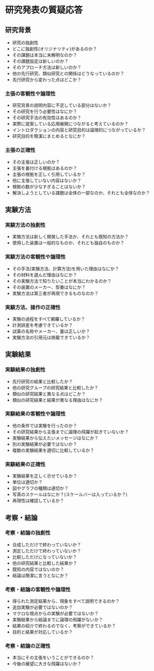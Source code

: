 # 研究発表の質疑応答

## 研究背景
 - 研究の独創性
 - どこに独創性(オリジナリティ)があるのか？
 - その課題は本当に未解明なのか？
 - その課題設定は新しいのか？
 - そのアプローチ方法は新しいのか？
 - 他の先行研究、類似研究との関係はどうなっているのか？
 - 先行研究から変わった点はどこか？

### 主張の客観性や論理性
 - 研究背景の説明内容に不足している部分はないか？
 - その研究を行う必要性はなにか？
 - その研究手法の有効性はあるのか？
 - 実際に提案している応用展開につながると考えているのか？
 - イントロダクションの内容と研究目的は論理的につながっているか？
 - 研究目的を簡潔にまとめるとなにか？

### 主張の正確性
 - その主張は正しいのか？
 - 主張を裏付ける根拠はあるのか？
 - 主張の根拠を正しく引用しているか？
 - 他に主張していない内容はないか？
 - 根拠の数が少なすぎることはないか？
 - 解決しようとしている課題は全体の一部なのか、それとも全体なのか？

## 実験方法

### 実験方法の独創性
 - 実験方法は新しく開発した手法か、それとも既知の方法か？
 - 使用した装置は一般的なものか、それとも独自のものか？

### 実験方法の客観性や論理性
 - その手法(実験方法、計算方法)を用いた理由はなにか？
 - その材料を選んだ理由はなにか？
 - その実験方法で知りたいことが本当にわかるのか？
 - その装置のメーカー、型番はなにか？
 - 実験方法は第三者が再現できるものなのか？

### 実験方法、操作の正確性
 - 実験の過程をすべて網羅しているか？
 - 計測誤差を考慮できているか？
 - 試薬の名称やメーカー、量は正しいか？
 - 実験方法の引用元は掲載できているか？

## 実験結果

### 実験結果の独創性
 - 先行研究の結果と比較したか？
 - 他の研究グループの研究結果と比較したか？
 - 類似の研究結果と異なる点はどこか？
 - 類似の研究結果と結果が異なる理由はなにか？

### 実験結果の客観性や論理性
 - 他の条件では実験を行ったのか？
 - その研究結果から主張までに論理の飛躍が起きていないか？
 - 実験結果から伝えたいメッセージはなにか？
 - 別の実験結果が必要ではないか？
 - 複数の実験結果を適切に比較しているか？

### 実験結果の正確性
 - 実験結果を正しく示せているか？
 - 単位は適切か？
 - 図やグラフの種類は適切か？
 - 写真のスケールはなにか？(スケールバーは入っているか？)
 - 再現性は確認しているか？

## 考察・結論

### 考察・結論の独創性
 - 合成しただけで終わっていないか？
 - 測定しただけで終わっていないか？
 - 比較しただけになっていないか？
 - 他の研究結果と比較した結果か？
 - 既知の内容ではないのか？
 - 結論は簡潔に言うとなにか？

### 考察・結論の客観性や論理性
 - 得られた測定結果から、現象をすべて説明できるのか？
 - 追加実験が必要ではないのか？
 - マクロな視点からの実験が必要ではないか？
 - 実験結果から結論までに論理の飛躍がないか？
 - 結果の紹介で終わるのでなく、考察ができているか？
 - 目的と結果が対応しているか？

### 考察・結論の正確性
 - 本当にその主張をいうことができるのか？
 - 今後の展望に大きな飛躍はないか？
